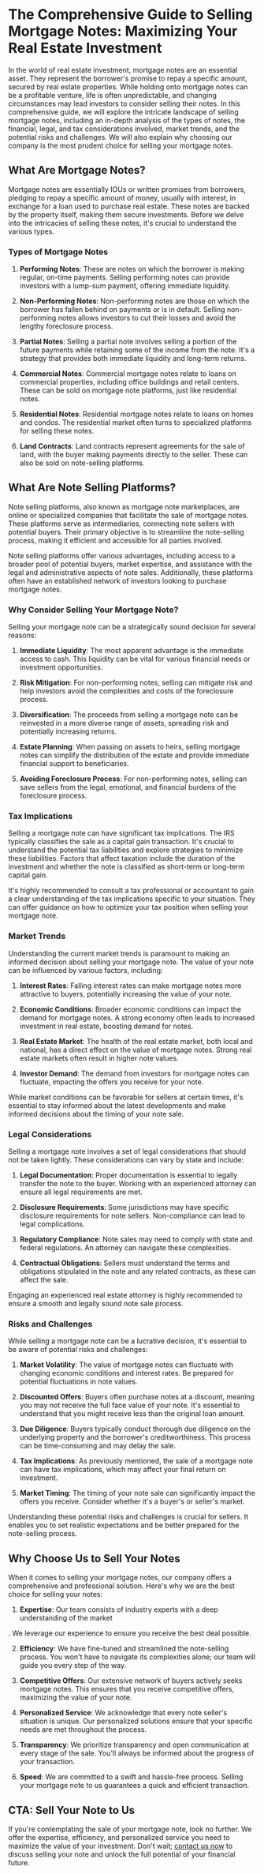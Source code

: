 # The Comprehensive Guide to Selling Mortgage Notes: Maximizing Your Real Estate Investment

In the world of real estate investment, mortgage notes are an essential asset. They represent the borrower's promise to repay a specific amount, secured by real estate properties. While holding onto mortgage notes can be a profitable venture, life is often unpredictable, and changing circumstances may lead investors to consider selling their notes. In this comprehensive guide, we will explore the intricate landscape of selling mortgage notes, including an in-depth analysis of the types of notes, the financial, legal, and tax considerations involved, market trends, and the potential risks and challenges. We will also explain why choosing our company is the most prudent choice for selling your mortgage notes.

## What Are Mortgage Notes?

Mortgage notes are essentially IOUs or written promises from borrowers, pledging to repay a specific amount of money, usually with interest, in exchange for a loan used to purchase real estate. These notes are backed by the property itself, making them secure investments. Before we delve into the intricacies of selling these notes, it's crucial to understand the various types.

### Types of Mortgage Notes

1. **Performing Notes**: These are notes on which the borrower is making regular, on-time payments. Selling performing notes can provide investors with a lump-sum payment, offering immediate liquidity.

2. **Non-Performing Notes**: Non-performing notes are those on which the borrower has fallen behind on payments or is in default. Selling non-performing notes allows investors to cut their losses and avoid the lengthy foreclosure process.

3. **Partial Notes**: Selling a partial note involves selling a portion of the future payments while retaining some of the income from the note. It's a strategy that provides both immediate liquidity and long-term returns.

4. **Commercial Notes**: Commercial mortgage notes relate to loans on commercial properties, including office buildings and retail centers. These can be sold on mortgage note platforms, just like residential notes.

5. **Residential Notes**: Residential mortgage notes relate to loans on homes and condos. The residential market often turns to specialized platforms for selling these notes.

6. **Land Contracts**: Land contracts represent agreements for the sale of land, with the buyer making payments directly to the seller. These can also be sold on note-selling platforms.

## What Are Note Selling Platforms?

Note selling platforms, also known as mortgage note marketplaces, are online or specialized companies that facilitate the sale of mortgage notes. These platforms serve as intermediaries, connecting note sellers with potential buyers. Their primary objective is to streamline the note-selling process, making it efficient and accessible for all parties involved.

Note selling platforms offer various advantages, including access to a broader pool of potential buyers, market expertise, and assistance with the legal and administrative aspects of note sales. Additionally, these platforms often have an established network of investors looking to purchase mortgage notes.

### Why Consider Selling Your Mortgage Note?

Selling your mortgage note can be a strategically sound decision for several reasons:

1. **Immediate Liquidity**: The most apparent advantage is the immediate access to cash. This liquidity can be vital for various financial needs or investment opportunities.

2. **Risk Mitigation**: For non-performing notes, selling can mitigate risk and help investors avoid the complexities and costs of the foreclosure process.

3. **Diversification**: The proceeds from selling a mortgage note can be reinvested in a more diverse range of assets, spreading risk and potentially increasing returns.

4. **Estate Planning**: When passing on assets to heirs, selling mortgage notes can simplify the distribution of the estate and provide immediate financial support to beneficiaries.

5. **Avoiding Foreclosure Process**: For non-performing notes, selling can save sellers from the legal, emotional, and financial burdens of the foreclosure process.

### Tax Implications

Selling a mortgage note can have significant tax implications. The IRS typically classifies the sale as a capital gain transaction. It's crucial to understand the potential tax liabilities and explore strategies to minimize these liabilities. Factors that affect taxation include the duration of the investment and whether the note is classified as short-term or long-term capital gain.

It's highly recommended to consult a tax professional or accountant to gain a clear understanding of the tax implications specific to your situation. They can offer guidance on how to optimize your tax position when selling your mortgage note.

### Market Trends

Understanding the current market trends is paramount to making an informed decision about selling your mortgage note. The value of your note can be influenced by various factors, including:

1. **Interest Rates**: Falling interest rates can make mortgage notes more attractive to buyers, potentially increasing the value of your note.

2. **Economic Conditions**: Broader economic conditions can impact the demand for mortgage notes. A strong economy often leads to increased investment in real estate, boosting demand for notes.

3. **Real Estate Market**: The health of the real estate market, both local and national, has a direct effect on the value of mortgage notes. Strong real estate markets often result in higher note values.

4. **Investor Demand**: The demand from investors for mortgage notes can fluctuate, impacting the offers you receive for your note.

While market conditions can be favorable for sellers at certain times, it's essential to stay informed about the latest developments and make informed decisions about the timing of your note sale.

### Legal Considerations

Selling a mortgage note involves a set of legal considerations that should not be taken lightly. These considerations can vary by state and include:

1. **Legal Documentation**: Proper documentation is essential to legally transfer the note to the buyer. Working with an experienced attorney can ensure all legal requirements are met.

2. **Disclosure Requirements**: Some jurisdictions may have specific disclosure requirements for note sellers. Non-compliance can lead to legal complications.

3. **Regulatory Compliance**: Note sales may need to comply with state and federal regulations. An attorney can navigate these complexities.

4. **Contractual Obligations**: Sellers must understand the terms and obligations stipulated in the note and any related contracts, as these can affect the sale.

Engaging an experienced real estate attorney is highly recommended to ensure a smooth and legally sound note sale process.

### Risks and Challenges

While selling a mortgage note can be a lucrative decision, it's essential to be aware of potential risks and challenges:

1. **Market Volatility**: The value of mortgage notes can fluctuate with changing economic conditions and interest rates. Be prepared for potential fluctuations in note values.

2. **Discounted Offers**: Buyers often purchase notes at a discount, meaning you may not receive the full face value of your note. It's essential to understand that you might receive less than the original loan amount.

3. **Due Diligence**: Buyers typically conduct thorough due diligence on the underlying property and the borrower's creditworthiness. This process can be time-consuming and may delay the sale.

4. **Tax Implications**: As previously mentioned, the sale of a mortgage note can have tax implications, which may affect your final return on investment.

5. **Market Timing**: The timing of your note sale can significantly impact the offers you receive. Consider whether it's a buyer's or seller's market.

Understanding these potential risks and challenges is crucial for sellers. It enables you to set realistic expectations and be better prepared for the note-selling process.

## Why Choose Us to Sell Your Notes

When it comes to selling your mortgage notes, our company offers a comprehensive and professional solution. Here's why we are the best choice for selling your notes:

1. **Expertise**: Our team consists of industry experts with a deep understanding of the market

. We leverage our experience to ensure you receive the best deal possible.

2. **Efficiency**: We have fine-tuned and streamlined the note-selling process. You won't have to navigate its complexities alone; our team will guide you every step of the way.

3. **Competitive Offers**: Our extensive network of buyers actively seeks mortgage notes. This ensures that you receive competitive offers, maximizing the value of your note.

4. **Personalized Service**: We acknowledge that every note seller's situation is unique. Our personalized solutions ensure that your specific needs are met throughout the process.

5. **Transparency**: We prioritize transparency and open communication at every stage of the sale. You'll always be informed about the progress of your transaction.

6. **Speed**: We are committed to a swift and hassle-free process. Selling your mortgage note to us guarantees a quick and efficient transaction.

## CTA: Sell Your Note to Us

If you're contemplating the sale of your mortgage note, look no further. We offer the expertise, efficiency, and personalized service you need to maximize the value of your investment. Don't wait; [contact us now](#CTA-link) to discuss selling your note and unlock the full potential of your financial future.